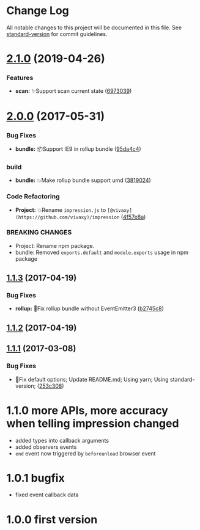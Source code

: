 # Change Log

All notable changes to this project will be documented in this file. See [standard-version](https://github.com/conventional-changelog/standard-version) for commit guidelines.

<a name="2.1.0"></a>
# [2.1.0](https://github.com/vivaxy/impression/compare/v2.0.0...v2.1.0) (2019-04-26)


### Features

* **scan:** :sparkles:Support scan current state ([6973039](https://github.com/vivaxy/impression/commit/6973039))



<a name="2.0.0"></a>
# [2.0.0](https://github.com/vivaxy/impression/compare/v1.1.3...v2.0.0) (2017-05-31)


### Bug Fixes

* **bundle:** :package:Support IE9 in rollup bundle ([95da4c4](https://github.com/vivaxy/impression/commit/95da4c4))


### build

* **bundle:** :boom:Make rollup bundle support umd ([3819024](https://github.com/vivaxy/impression/commit/3819024))


### Code Refactoring

* **Project:** :boom:Rename `impression.js` to `[@vivaxy](https://github.com/vivaxy)/impression` ([4f57e8a](https://github.com/vivaxy/impression/commit/4f57e8a))


### BREAKING CHANGES

* Project: Rename npm package.
* bundle: Removed `exports.default` and `module.exports` usage in npm package



<a name="1.1.3"></a>
## [1.1.3](https://github.com/vivaxy/impression/compare/v1.1.2...v1.1.3) (2017-04-19)


### Bug Fixes

* **rollup:** :bug:Fix rollup bundle without EventEmitter3 ([b2745c8](https://github.com/vivaxy/impression/commit/b2745c8))



<a name="1.1.2"></a>
## [1.1.2](https://github.com/vivaxy/impression/compare/v1.1.1...v1.1.2) (2017-04-19)



<a name="1.1.1"></a>
## [1.1.1](https://github.com/vivaxy/impression/compare/v1.1.0...v1.1.1) (2017-03-08)


### Bug Fixes

* :bug:Fix default options; Update README.md; Using yarn; Using standard-version; ([253c308](https://github.com/vivaxy/impression/commit/253c308))



# 1.1.0 more APIs, more accuracy when telling impression changed

- added types into callback arguments
- added observers events
- `end` event now triggered by `beforeunload` browser event

# 1.0.1 bugfix

- fixed event callback data

# 1.0.0 first version

